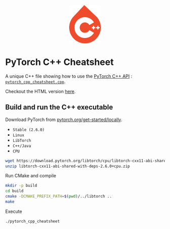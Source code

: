 <p align="center">
<img src="https://github.com/ThibaultLejemble/PyTorch-CPP-Cheatsheet/blob/d4e5360f53145e24d53d706c8aded8b46a203674/docs/_static/logo.png"  width="100px"/>
</p>

# PyTorch C++ Cheatsheet

A unique C++ file showing how to use the [PyTorch C++ API](https://pytorch.org/cppdocs) : [`pytorch_cpp_cheatsheet.cpp`](https://github.com/ThibaultLejemble/PyTorch-CPP-Cheatsheet/blob/main/pytorch_cpp_cheatsheet.cpp).

Checkout the HTML version [here](https://thibaultlejemble.github.io/PyTorch-CPP-Cheatsheet/index.html).

## Build and run the C++ executable

Download PyTorch from [pytorch.org/get-started/locally](https://pytorch.org/get-started/locally).
- `Stable (2.6.0)`
- `Linux`
- `LibTorch`
- `C++/Java`
- `CPU`
```bash
wget https://download.pytorch.org/libtorch/cpu/libtorch-cxx11-abi-shared-with-deps-2.6.0%2Bcpu.zip
unzip libtorch-cxx11-abi-shared-with-deps-2.6.0+cpu.zip
```

Run CMake and compile
```bash
mkdir -p build
cd build
cmake -DCMAKE_PREFIX_PATH=$(pwd)/../libtorch ..
make
```

Execute 
```bash
./pytorch_cpp_cheatsheet
````
